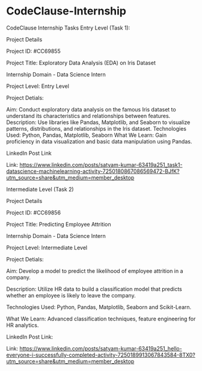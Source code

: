 # CodeClause-Internship

CodeClause Internship Tasks
Entry Level (Task 1):

Project Details

Project ID: #CC69855

Project Title: Exploratory Data Analysis (EDA) on Iris Dataset

Internship Domain - Data Science Intern

Project Level: Entry Level

Project Detials:

Aim: Conduct exploratory data analysis on the famous Iris dataset to understand its characteristics and relationships between features.
Description: Use libraries like Pandas, Matplotlib, and Seaborn to visualize patterns, distributions, and relationships in the Iris dataset.
Technologies Used: Python, Pandas, Matplotlib, Seaborn
What We Learn: Gain proficiency in data visualization and basic data manipulation using Pandas.

LinkedIn Post Link

Link: https://www.linkedin.com/posts/satyam-kumar-63419a251_task1-datascience-machinelearning-activity-7250180867086569472-BJfK?utm_source=share&utm_medium=member_desktop

Intermediate Level (Task 2)

Project Details

Project ID: #CC69856

Project Title: Predicting Employee Attrition

Internship Domain - Data Science Intern

Project Level: Intermediate Level

Project Detials:

Aim: Develop a model to predict the likelihood of employee attrition in a company.

Description: Utilize HR data to build a classification model that predicts whether an employee is likely to leave the company.

Technologies Used: Python, Pandas, Matplotlib, Seaborn and Scikit-Learn.

What We Learn: Advanced classification techniques, feature engineering for HR analytics.

LinkedIn Post Link:

Link: https://www.linkedin.com/posts/satyam-kumar-63419a251_hello-everyone-i-successfully-completed-activity-7250189913067843584-8TX0?utm_source=share&utm_medium=member_desktop

